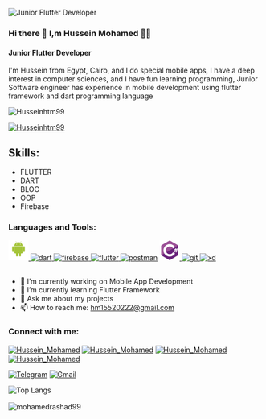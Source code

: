 ![Junior Flutter Developer](https://github.com/Husseinhtm99/Husseinhtm99/blob/main/Image1.png)


### Hi there 👋 I,m Hussein Mohamed 👨‍💻
#### Junior Flutter Developer
I'm Hussein from Egypt, Cairo, and I do special mobile apps, I have a deep interest in computer sciences, and I have fun learning programming, Junior Software engineer has experience in mobile development using flutter framework and dart programming language

<p align="left"> <img src="https://komarev.com/ghpvc/?username=Husseinhtm99&label=Profile%20views&color=0e75b6&style=flat" alt="Husseinhtm99" /> </p>

<p align="left"> <a href="https://github.com/ryo-ma/github-profile-trophy"><img src="https://github-profile-trophy.vercel.app/?username=Husseinhtm99" alt="Husseinhtm99" /></a> </p>

## Skills:  
* FLUTTER
* DART
* BLOC 
* OOP
* Firebase


<h3 align="left">Languages and Tools:</h3>
<p align="left"> <a href="https://developer.android.com" target="_blank" rel="noreferrer"> <img src="https://raw.githubusercontent.com/devicons/devicon/master/icons/android/android-original-wordmark.svg" alt="android" width="40" height="40"/>
 </a> <a href="https://dart.dev" target="_blank" rel="noreferrer"> <img src="https://www.vectorlogo.zone/logos/dartlang/dartlang-icon.svg" alt="dart" width="40" height="40"/> </a> <a href="https://firebase.google.com/" target="_blank" rel="noreferrer"> <img src="https://www.vectorlogo.zone/logos/firebase/firebase-icon.svg" alt="firebase" width="40" height="40"/> </a> <a href="https://flutter.dev" target="_blank" rel="noreferrer"> <img src="https://www.vectorlogo.zone/logos/flutterio/flutterio-icon.svg" alt="flutter" width="40" height="40"/>  </a> <a href="https://postman.com" target="_blank" rel="noreferrer"> <img src="https://www.vectorlogo.zone/logos/getpostman/getpostman-icon.svg" alt="postman" width="40" height="40"/></a>
</a> <a href="https://www.w3schools.com/cs/" target="_blank" rel="noreferrer"> <img src="https://raw.githubusercontent.com/devicons/devicon/master/icons/csharp/csharp-original.svg" alt="csharp" width="40" height="40"/> </a> <a href="https://git-scm.com/" target="_blank" rel="noreferrer"> <img src="https://www.vectorlogo.zone/logos/git-scm/git-scm-icon.svg" alt="git" width="40" height="40"/> <a href="https://www.adobe.com/products/xd.html" target="_blank" rel="noreferrer"> <img src="https://cdn.worldvectorlogo.com/logos/adobe-xd.svg" alt="xd" width="40" height="40"/> </a> </p>

## 
- 🔭 I’m currently working on Mobile App Development 
- 🌱 I’m currently learning Flutter Framework 
- 💬 Ask me about my projects 
- 📫 How to reach me:  hm15520222@gmail.com 

<h3 align="left">Connect with me:</h3>
<p align="left">
<a href="https://twitter.com/Hussein93621667" target="blank"><img align="center" src="https://raw.githubusercontent.com/rahuldkjain/github-profile-readme-generator/master/src/images/icons/Social/twitter.svg" alt="Hussein_Mohamed" height="30" width="40" /></a>
<a href="https://www.linkedin.com/in/hussein99" target="blank"><img align="center" src="https://raw.githubusercontent.com/rahuldkjain/github-profile-readme-generator/master/src/images/icons/Social/linked-in-alt.svg" alt="Hussein_Mohamed" height="30" width="40" /></a>
<a href="https://www.facebook.com/Hussein.M.A.99" target="blank"><img align="center" src="https://raw.githubusercontent.com/rahuldkjain/github-profile-readme-generator/master/src/images/icons/Social/facebook.svg" alt="Hussein_Mohamed" height="30" width="40" /></a>
<a href="https://www.instagram.com/husseinhtm" target="blank"><img align="center" src="https://raw.githubusercontent.com/rahuldkjain/github-profile-readme-generator/master/src/images/icons/Social/instagram.svg" alt="Hussein_Mohamed" height="30" width="40" /></a>
</p>

[![Telegram](https://img.shields.io/badge/-TELEGRAM-2CA5E0?style=for-the-badge&logo=telegram&logoColor=white)](https://web.telegram.org/z/)
[![Gmail](https://img.shields.io/badge/-GMAIL-D14836?style=for-the-badge&logo=gmail&logoColor=white)](mailto:hm15520222@gmail.com)









![Top Langs](https://github-readme-stats.vercel.app/api/top-langs/?username=Husseinhtm99&layout=compact&theme=noctis_minimus)<p><img align="center" src="https://github-readme-streak-stats.herokuapp.com/?user=Husseinhtm99&" alt="mohamedrashad99" /></p>


